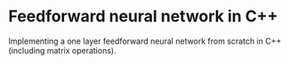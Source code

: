 # Feedforward neural network in C++

Implementing a one layer feedforward neural network from scratch in C++ (including matrix operations).
